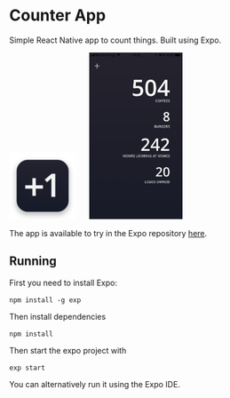 # Counter App

Simple React Native app to count things. Built using Expo.

<p float="left">
  <img height="120" src="assets/icon-preview.png">
  &nbsp;&nbsp;&nbsp;&nbsp;
  <img height="300" src="assets/screenshot.png">
</p>

<!-- ![alt-text-1](assets/screenshot.png "title-1") ![alt-text-2](assets/icon.png "title-2") -->

The app is available to try in the Expo repository [here](https://expo.io/@nicmosc/counter-app).

## Running

First you need to install Expo:
```
npm install -g exp
```

Then install dependencies
```
npm install
```

Then start the expo project with
```
exp start
```


You can alternatively run it using the Expo IDE.
